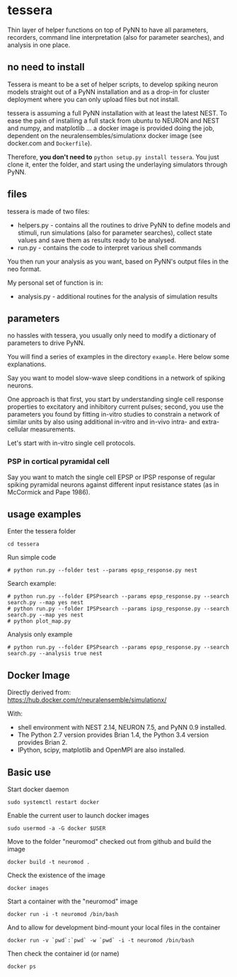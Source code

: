 # tessera
Thin layer of helper functions on top of PyNN to have all parameters, recorders, command line interpretation (also for parameter searches), and analysis in one place.

## no need to install
Tessera is meant to be a set of helper scripts, to develop spiking neuron models straight out of a PyNN installation and as a drop-in for cluster deployment where you can only upload files but not install.

tessera is assuming a full PyNN installation with at least the latest NEST. To ease the pain of installing a full stack from ubuntu to NEURON and NEST and numpy, and matplotlib ... a docker image is provided doing the job, dependent on the neuralensembles/simulationx docker image (see docker.com and `Dockerfile`).

Therefore, **you don't need to** `python setup.py install tessera`. You just clone it, enter the folder, and start using the underlaying simulators through PyNN.

## files
tessera is made of two files:

* helpers.py - contains all the routines to drive PyNN to define models and stimuli, run simulations (also for parameter searches), collect state values and save them as results ready to be analysed.
* run.py - contains the code to interpret various shell commands 

You then run your analysis as you want, based on PyNN's output files in the neo format. 

My personal set of function is in:

* analysis.py - additional routines for the analysis of simulation results

## parameters
no hassles with tessera, you usually only need to modify a dictionary of parameters to drive PyNN.

You will find a series of examples in the directory `example`. Here below some explanations.

Say you want to model slow-wave sleep conditions in a network of spiking neurons.

One approach is that first, you start by understanding single cell response properties to excitatory and inhibitory current pulses; second, you use the parameters you found by fitting in-vitro studies to constrain a network of similar units by also using additional in-vitro and in-vivo intra- and extra-cellular measurements.

Let's start with in-vitro single cell protocols.

### PSP in cortical pyramidal cell
Say you want to match the single cell EPSP or IPSP response of regular spiking pyramidal neurons against different input resistance states (as in McCormick and Pape 1986). 

## usage examples
Enter the tessera folder

```
cd tessera
```

Run simple code

```
# python run.py --folder test --params epsp_response.py nest
```

Search example:

```
# python run.py --folder EPSPsearch --params epsp_response.py --search search.py --map yes nest
# python run.py --folder IPSPsearch --params ipsp_response.py --search search.py --map yes nest
# python plot_map.py
```

Analysis only example

```
# python run.py --folder EPSPsearch --params epsp_response.py --search search.py --analysis true nest
```

## Docker Image

Directly derived from: https://hub.docker.com/r/neuralensemble/simulationx/

With:

* shell environment with NEST 2.14, NEURON 7.5, and PyNN 0.9 installed.
* The Python 2.7 version provides Brian 1.4, the Python 3.4 version provides Brian 2.
* IPython, scipy, matplotlib and OpenMPI are also installed.

## Basic use

Start docker daemon

```
sudo systemctl restart docker
```

Enable the current user to launch docker images

```
sudo usermod -a -G docker $USER
```

Move to the folder "neuromod" checked out from github and build the image

```
docker build -t neuromod .
```

Check the existence of the image

```
docker images
```

Start a container with the "neuromod" image
```
docker run -i -t neuromod /bin/bash
```

And to allow for development bind-mount your local files in the container

```
docker run -v `pwd`:`pwd` -w `pwd` -i -t neuromod /bin/bash

```

Then check the container id (or name)

```
docker ps
```

